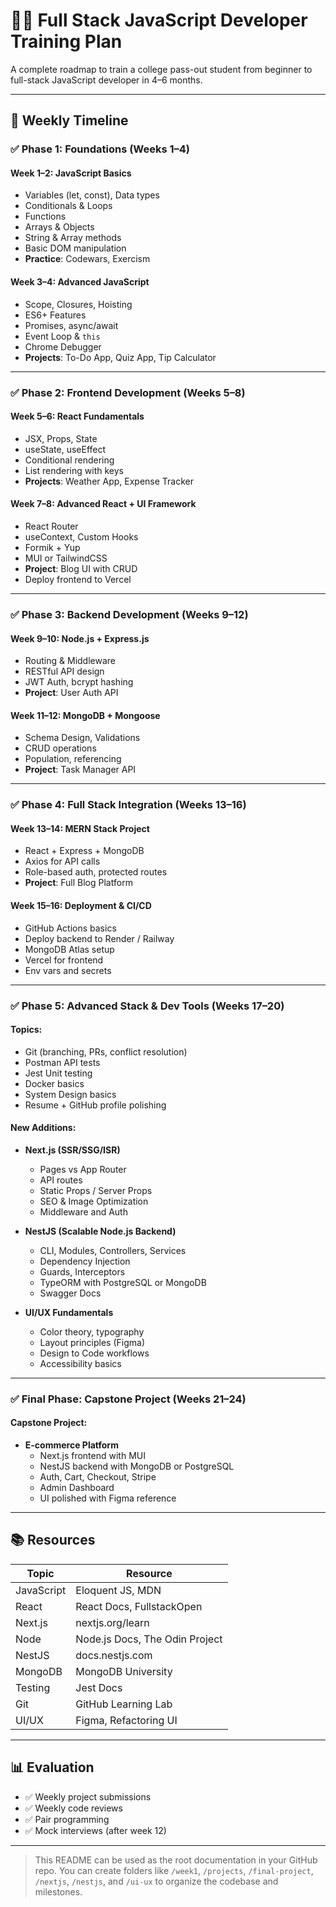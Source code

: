 # 🧑‍💻 Full Stack JavaScript Developer Training Plan

A complete roadmap to train a college pass-out student from beginner to full-stack JavaScript developer in 4–6 months.

---

## 📅 Weekly Timeline

### ✅ Phase 1: Foundations (Weeks 1–4)

#### Week 1–2: JavaScript Basics
- Variables (let, const), Data types
- Conditionals & Loops
- Functions
- Arrays & Objects
- String & Array methods
- Basic DOM manipulation
- **Practice**: Codewars, Exercism

#### Week 3–4: Advanced JavaScript
- Scope, Closures, Hoisting
- ES6+ Features
- Promises, async/await
- Event Loop & `this`
- Chrome Debugger
- **Projects**: To-Do App, Quiz App, Tip Calculator

---

### ✅ Phase 2: Frontend Development (Weeks 5–8)

#### Week 5–6: React Fundamentals
- JSX, Props, State
- useState, useEffect
- Conditional rendering
- List rendering with keys
- **Projects**: Weather App, Expense Tracker

#### Week 7–8: Advanced React + UI Framework
- React Router
- useContext, Custom Hooks
- Formik + Yup
- MUI or TailwindCSS
- **Project**: Blog UI with CRUD
- Deploy frontend to Vercel

---

### ✅ Phase 3: Backend Development (Weeks 9–12)

#### Week 9–10: Node.js + Express.js
- Routing & Middleware
- RESTful API design
- JWT Auth, bcrypt hashing
- **Project**: User Auth API

#### Week 11–12: MongoDB + Mongoose
- Schema Design, Validations
- CRUD operations
- Population, referencing
- **Project**: Task Manager API

---

### ✅ Phase 4: Full Stack Integration (Weeks 13–16)

#### Week 13–14: MERN Stack Project
- React + Express + MongoDB
- Axios for API calls
- Role-based auth, protected routes
- **Project**: Full Blog Platform

#### Week 15–16: Deployment & CI/CD
- GitHub Actions basics
- Deploy backend to Render / Railway
- MongoDB Atlas setup
- Vercel for frontend
- Env vars and secrets

---

### ✅ Phase 5: Advanced Stack & Dev Tools (Weeks 17–20)

#### Topics:
- Git (branching, PRs, conflict resolution)
- Postman API tests
- Jest Unit testing
- Docker basics
- System Design basics
- Resume + GitHub profile polishing

#### New Additions:
- **Next.js (SSR/SSG/ISR)**
  - Pages vs App Router
  - API routes
  - Static Props / Server Props
  - SEO & Image Optimization
  - Middleware and Auth

- **NestJS (Scalable Node.js Backend)**
  - CLI, Modules, Controllers, Services
  - Dependency Injection
  - Guards, Interceptors
  - TypeORM with PostgreSQL or MongoDB
  - Swagger Docs

- **UI/UX Fundamentals**
  - Color theory, typography
  - Layout principles (Figma)
  - Design to Code workflows
  - Accessibility basics

---

### ✅ Final Phase: Capstone Project (Weeks 21–24)

#### Capstone Project:
- **E-commerce Platform**
  - Next.js frontend with MUI
  - NestJS backend with MongoDB or PostgreSQL
  - Auth, Cart, Checkout, Stripe
  - Admin Dashboard
  - UI polished with Figma reference

---

## 📚 Resources

| Topic | Resource |
|-------|----------|
| JavaScript | Eloquent JS, MDN |
| React | React Docs, FullstackOpen |
| Next.js | nextjs.org/learn |
| Node | Node.js Docs, The Odin Project |
| NestJS | docs.nestjs.com |
| MongoDB | MongoDB University |
| Testing | Jest Docs |
| Git | GitHub Learning Lab |
| UI/UX | Figma, Refactoring UI |

---

## 📊 Evaluation

- ✅ Weekly project submissions
- ✅ Weekly code reviews
- ✅ Pair programming
- ✅ Mock interviews (after week 12)

---

> This README can be used as the root documentation in your GitHub repo. You can create folders like `/week1`, `/projects`, `/final-project`, `/nextjs`, `/nestjs`, and `/ui-ux` to organize the codebase and milestones.
